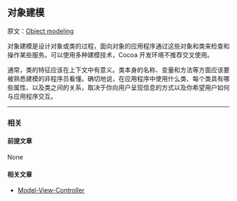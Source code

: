 ## 对象建模

原文：[Object modeling](https://developer.apple.com/library/archive/documentation/General/Conceptual/DevPedia-CocoaCore/ObjectModeling.html#//apple_ref/doc/uid/TP40008195-CH41-SW1)

对象建模是设计对象或类的过程，面向对象的应用程序通过这些对象和类来检查和操作某些服务。可以使用多种建模技术，Cocoa 开发环境不推荐交叉使用。

通常，类的特征应该在上下文中有意义。类本身的名称、变量和方法等方面应该要被熟悉建模的非程序员看懂。确切地说，在应用程序中使用什么类、每个类具有哪些属性、以及类之间的关系，取决于你向用户呈现信息的方式以及你希望用户如何与应用程序交互。

---

### 相关

#### 前提文章

None

#### 相关文章

- [Model-View-Controller](https://developer.apple.com/library/archive/documentation/General/Conceptual/DevPedia-CocoaCore/MVC.html#//apple_ref/doc/uid/TP40008195-CH32-SW1)